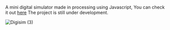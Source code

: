 A mini digital simulator made in processing using Javascript, You can check it out [here](https://www.khanacademy.org/computer-programming/digital-logic-simulator-unfinished/4724821477343232)
The project is still under development.

![Digisim (3)](https://user-images.githubusercontent.com/116943667/225312301-6417131e-3c16-415e-9f65-94544b3f01d4.png)
